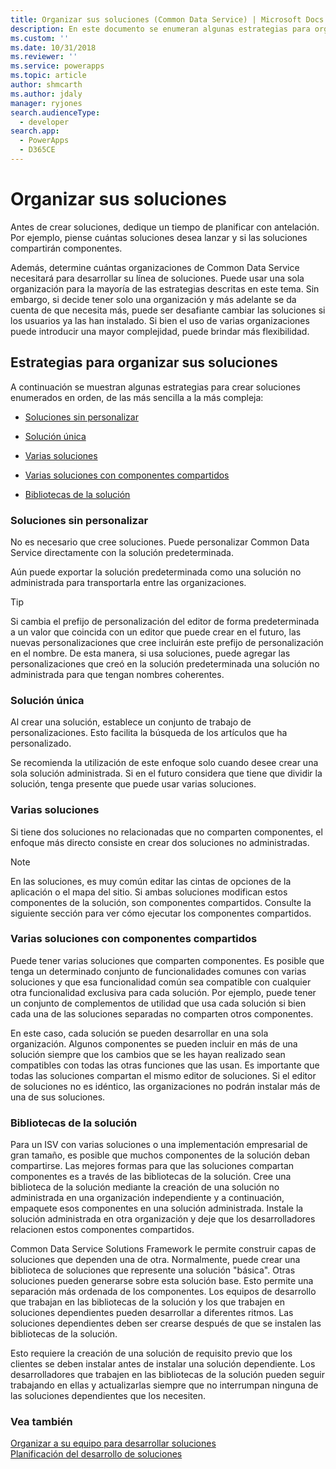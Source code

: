 ```yaml
---
title: Organizar sus soluciones (Common Data Service) | Microsoft Docs
description: En este documento se enumeran algunas estrategias para organizar sus soluciones
ms.custom: ''
ms.date: 10/31/2018
ms.reviewer: ''
ms.service: powerapps
ms.topic: article
author: shmcarth
ms.author: jdaly
manager: ryjones
search.audienceType:
  - developer
search.app:
  - PowerApps
  - D365CE
---
```

# <a name="organize-your-solutions"></a>Organizar sus soluciones

Antes de crear soluciones, dedique un tiempo de planificar con antelación. Por ejemplo, piense cuántas soluciones desea lanzar y si las soluciones compartirán componentes.  
  
 Además, determine cuántas organizaciones de Common Data Service necesitará para desarrollar su línea de soluciones. Puede usar una sola organización para la mayoría de las estrategias descritas en este tema. Sin embargo, si decide tener solo una organización y más adelante se da cuenta de que necesita más, puede ser desafiante cambiar las soluciones si los usuarios ya las han instalado. Si bien el uso de varias organizaciones puede introducir una mayor complejidad, puede brindar más flexibilidad.  
  
<a name="BKMK_OptionsToModularize"></a>   
## <a name="strategies-to-organize-your-solutions"></a>Estrategias para organizar sus soluciones  
 A continuación se muestran algunas estrategias para crear soluciones enumerados en orden, de las más sencilla a la más compleja:  
  
-   [Soluciones sin personalizar](organize-solutions.md#BKMK_NoCustomSolution)  
  
-   [Solución única](organize-solutions.md#BKMK_SingleSolution)  
  
-   [Varias soluciones](organize-solutions.md#BKMK_MultipleSolutions)  
  
-   [Varias soluciones con componentes compartidos](organize-solutions.md#BKMK_MultipleSolutionsSharedComponents)  
  
-   [Bibliotecas de la solución](organize-solutions.md#BKMK_SolutionLibraries)  
  
<a name="BKMK_NoCustomSolution"></a> 
  
### <a name="no-custom-solutions"></a>Soluciones sin personalizar  
 No es necesario que cree soluciones. Puede personalizar Common Data Service directamente con la solución predeterminada.  
  
 Aún puede exportar la solución predeterminada como una solución no administrada para transportarla entre las organizaciones.  
  
> [!TIP]
>  Si cambia el prefijo de personalización del editor de forma predeterminada a un valor que coincida con un editor que puede crear en el futuro, las nuevas personalizaciones que cree incluirán este prefijo de personalización en el nombre. De esta manera, si usa soluciones, puede agregar las personalizaciones que creó en la solución predeterminada una solución no administrada para que tengan nombres coherentes.  
  
<a name="BKMK_SingleSolution"></a>   
### <a name="single-solution"></a>Solución única  
 Al crear una solución, establece un conjunto de trabajo de personalizaciones. Esto facilita la búsqueda de los artículos que ha personalizado.  
  
 Se recomienda la utilización de este enfoque solo cuando desee crear una sola solución administrada. Si en el futuro considera que tiene que dividir la solución, tenga presente que puede usar varias soluciones.  
  
<a name="BKMK_MultipleSolutions"></a>   
### <a name="multiple-solutions"></a>Varias soluciones  
 Si tiene dos soluciones no relacionadas que no comparten componentes, el enfoque más directo consiste en crear dos soluciones no administradas.  
  
> [!NOTE]
>  En las soluciones, es muy común editar las cintas de opciones de la aplicación o el mapa del sitio. Si ambas soluciones modifican estos componentes de la solución, son componentes compartidos. Consulte la siguiente sección para ver cómo ejecutar los componentes compartidos.  
  
<a name="BKMK_MultipleSolutionsSharedComponents"></a>   
### <a name="multiple-solutions-with-shared-components"></a>Varias soluciones con componentes compartidos  
 Puede tener varias soluciones que comparten componentes. Es posible que tenga un determinado conjunto de funcionalidades comunes con varias soluciones y que esa funcionalidad común sea compatible con cualquier otra funcionalidad exclusiva para cada solución. Por ejemplo, puede tener un conjunto de complementos de utilidad que usa cada solución si bien cada una de las soluciones separadas no comparten otros componentes.  
  
 En este caso, cada solución se pueden desarrollar en una sola organización. Algunos componentes se pueden incluir en más de una solución siempre que los cambios que se les hayan realizado sean compatibles con todas las otras funciones que las usan. Es importante que todas las soluciones compartan el mismo editor de soluciones. Si el editor de soluciones no es idéntico, las organizaciones no podrán instalar más de una de sus soluciones.  
  
<a name="BKMK_SolutionLibraries"></a> 
  
### <a name="solution-libraries"></a>Bibliotecas de la solución  
 Para un ISV con varias soluciones o una implementación empresarial de gran tamaño, es posible que muchos componentes de la solución deban compartirse. Las mejores formas para que las soluciones compartan componentes es a través de las bibliotecas de la solución. Cree una biblioteca de la solución mediante la creación de una solución no administrada en una organización independiente y a continuación, empaquete esos componentes en una solución administrada. Instale la solución administrada en otra organización y deje que los desarrolladores relacionen estos componentes compartidos.  
  
 Common Data Service Solutions Framework le permite construir capas de soluciones que dependen una de otra. Normalmente, puede crear una biblioteca de soluciones que represente una solución "básica". Otras soluciones pueden generarse sobre esta solución base. Esto permite una separación más ordenada de los componentes. Los equipos de desarrollo que trabajan en las bibliotecas de la solución y los que trabajen en soluciones dependientes pueden desarrollar a diferentes ritmos. Las soluciones dependientes deben ser crearse después de que se instalen las bibliotecas de la solución.  
  
 Esto requiere la creación de una solución de requisito previo que los clientes se deben instalar antes de instalar una solución dependiente. Los desarrolladores que trabajen en las bibliotecas de la solución pueden seguir trabajando en ellas y actualizarlas siempre que no interrumpan ninguna de las soluciones dependientes que los necesiten.  
  
### <a name="see-also"></a>Vea también  
 [Organizar a su equipo para desarrollar soluciones](organize-team-develop-solutions.md)   
 [Planificación del desarrollo de soluciones](/dynamics365/customer-engagement/developer/plan-solution-development)
